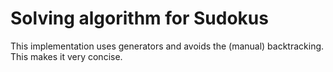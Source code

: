 # Solving algorithm for Sudokus

This implementation uses generators and avoids the (manual) backtracking. This makes it very concise.
